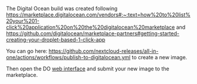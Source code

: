 The Digital Ocean build was created following https://marketplace.digitalocean.com/vendors#:~:text=how%20to%20list%20your%201-click%20application%20on%20the%20digitalocean%20marketplace and https://github.com/digitalocean/marketplace-partners#getting-started-creating-your-droplet-based-1-click-app

You can go here: https://github.com/nextcloud-releases/all-in-one/actions/workflows/publish-to-digitalocean.yml to create a new image.

Then open the DO [web interface](https://cloud.digitalocean.com/vendorportal) and submit your new image to the marketplace.
